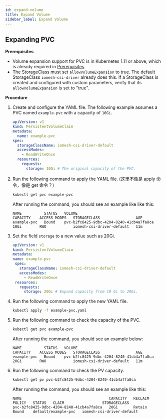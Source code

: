 ```yaml
---
id: expand-volume
title: Expand Volume
sidebar_label: Expand Volume
---
```


## Expanding PVC

**Prerequisites**
- Volume expansion support for PVC is in Kubernetes 1.11 or above, which is already required in [Prerequisites](#prerequisites).
- The StorageClass must set `allowVolumeExpansion` to true. The default StorageClass `iomesh-csi-driver` already does this. If a StorageClass is created and configured with custom parameters, verify that its `allowVolumeExpansion` is set to "true". 


**Procedure**

1. Create and configure the YAML file. The following example assumes a PVC named `example-pvc` with a capacity of `10Gi`.

    ```yaml
    apiVersion: v1
    kind: PersistentVolumeClaim
    metadata:
      name: example-pvc
    spec:
      storageClassName: iomesh-csi-driver-default
      accessModes:
        - ReadWriteOnce
      resources:
        requests:
          storage: 10Gi # The original capacity of the PVC.
    ```
2. Run the following command to apply the YAML file. (这里不像是 apply 命令，像是 get 命令？)

   ```bash
   kubectl get pvc example-pvc
   ```
   After running the command, you should see an example like like this:
   ```output
   NAME          STATUS   VOLUME                                     CAPACITY    ACCESS MODES   STORAGECLASS                AGE
   example-pvc   Bound    pvc-b2fc8425-9dbc-4204-8240-41cb4a7fa8ca   10Gi        RWO            iomesh-csi-driver-default   11m
   ```

3. Set the field `storage` to a new value such as 20Gi.

   ```yaml
   apiVersion: v1
   kind: PersistentVolumeClaim
   metadata:
   name: example-pvc
    spec:
      storageClassName: iomesh-csi-driver-default
      accessModes:
        - ReadWriteOnce
    resources:
      requests:
        storage: 20Gi # Expand capacity from 10 Gi to 20Gi.
    ```

3. Run the following command to apply the new YAML file.

   ```bash
   kubectl apply -f example-pvc.yaml
   ```

4. Run the following command to check the capacity of the PVC.

   ```bash
   kubectl get pvc example-pvc 
   ```

   After running the command, you should see an example below:

   ```output
   NAME          STATUS   VOLUME                                     CAPACITY    ACCESS MODES   STORAGECLASS                AGE
   example-pvc   Bound    pvc-b2fc8425-9dbc-4204-8240-41cb4a7fa8ca   20Gi        RWO            iomesh-csi-driver-default   11m
   ```

5. Run the following command to check the PV capacity.
   ```bash
   kubectl get pv pvc-b2fc8425-9dbc-4204-8240-41cb4a7fa8ca 
   ```

   After running the command, you should see an example like this:
   ```output
   NAME                                       CAPACITY   RECLAIM POLICY   STATUS   CLAIM                 STORAGECLASS
   pvc-b2fc8425-9dbc-4204-8240-41cb4a7fa8ca   20Gi       Retain           Bound    default/example-pvc   iomesh-csi-driver-default
   ```
